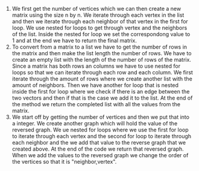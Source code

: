 1. We first get the number of vertices which we can then create a new matrix using the size n by n. We iterate through each vertex in the list and then we iterate through each neighbor of that vertex in the first for loop. We use nested for loops to get through vertex and the neighbors of the list. Inside the nested for loop we set the correspondong value to 1 and at the end we have to return the final matrix.
2. To convert from a matrix to a list we have to get the number of rows in the matrix and then make the list length the number of rows. We have to create an empty list with the length of the number of rows of the matrix. Since a matrix has both rows an columns we have to use nested for loops so that we can iterate through each row and each column. We first iterate through the amount of rows where we create another list with the amount of neighbors. Then we have another for loop that is nested inside the first for loop where we check if there is an edge between the two vectors and then if that is the case we add it to the list. At the end of the method we return the completed list with all the values from the matrix.
3. We start off by getting the number of vertices and then we put that into a integer. We create another graph which will hold the value of the reversed graph. We ue nested for loops where we use the first for loop to iterate through each vertex and the second for loop to iterate through each neighbor and the we add that value to the reverse graph that we created above. At the end of the code we return that reversed graph. When we add the values to the reversed graph we change the order of the vertices so that it is "neighbor,vertex".
